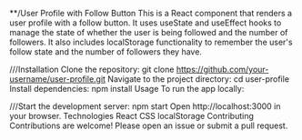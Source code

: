 **/User Profile with Follow Button
This is a React component that renders a user profile with a follow button. It uses useState and useEffect hooks to manage the state of whether the user is being followed and the number of followers. It also includes localStorage functionality to remember the user's follow state and the number of followers they have.

///Installation
Clone the repository: git clone https://github.com/your-username/user-profile.git
Navigate to the project directory: cd user-profile
Install dependencies: npm install
Usage
To run the app locally:

///Start the development server: npm start
Open http://localhost:3000 in your browser.
Technologies
React
CSS
localStorage
Contributing
Contributions are welcome! Please open an issue or submit a pull request.
